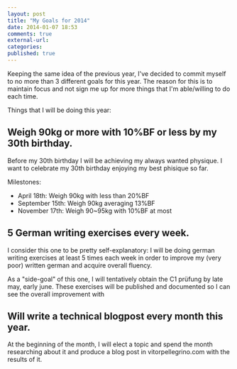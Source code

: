 ```yaml
---
layout: post
title: "My Goals for 2014"
date: 2014-01-07 18:53
comments: true
external-url:
categories:
published: true
---
```


Keeping the same idea of the previous year, I've decided to commit myself to no more than 3 different goals for this year. The reason for this is to maintain focus and not sign me up for more things that I'm able/willing to do each time.

Things that I will be doing this year:

## Weigh 90kg or more with 10%BF or less by my 30th birthday.

Before my 30th birthday I will be achieving my always wanted physique. I want to celebrate my 30th birthday enjoying my best phisique so far.

Milestones:

* April 18th: Weigh 90kg with less than 20%BF
* September 15th: Weigh 90kg averaging 13%BF
* November 17th: Weigh 90~95kg with 10%BF at most

## 5 German writing exercises every week.

I consider this one to be pretty self-explanatory: I will be doing german writing exercises at least 5 times each week in order to improve my (very poor) written german and acquire overall fluency.

As a "side-goal" of this one, I will tentatively obtain the C1 prüfung by late may, early june. These exercises will be published and documented so I can see the overall improvement with

## Will write a technical blogpost every month this year.

At the beginning of the month, I will elect a topic and spend the month researching about it and produce a blog post in vitorpellegrino.com with the results of it.

